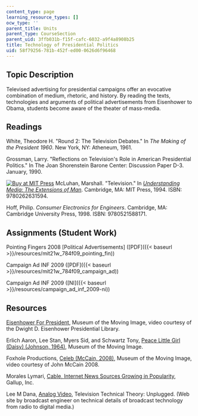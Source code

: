 ```yaml
---
content_type: page
learning_resource_types: []
ocw_type: ''
parent_title: Units
parent_type: CourseSection
parent_uid: 3ffb031b-f15f-cafc-6032-a9f4a8908b25
title: Technology of Presidential Politics
uid: 58f79256-781b-452f-ed00-0626d6f96468
---
```


Topic Description
-----------------

Televised advertising for presidential campaigns offer an evocative combination of medium, rhetoric, and history. By reading the texts, technologies and arguments of political advertisements from Eisenhower to Obama, students become aware of the theater of mass-media.

Readings
--------

White, Theodore H. "Round 2: The Television Debates." In _The Making of the President 1960_. New York, NY: Atheneum, 1961.

Grossman, Larry. "Reflections on Television's Role in American Presidential Politics." In The Joan Shorenstein Barone Center: Discussion Paper D-3. January, 1990.

[![Buy at MIT Press](/images/mp_logo.gif)](https://mitpress.mit.edu/9780262631594) McLuhan, Marshall. "Television." In [_Understanding Media: The Extensions of Man_](https://mitpress.mit.edu/9780262631594). Cambridge, MA: MIT Press, 1994. ISBN: 9780262631594.

Hoff, Philip. _Consumer Electronics for Engineers_. Cambridge, MA: Cambridge University Press, 1998. ISBN: 9780521588171.

Assignments (Student Work)
--------------------------

Pointing Fingers 2008 \[Political Advertisements\] ([PDF]({{< baseurl >}}/resources/mit21w_784f09_pointing_fin))

Campaign Ad INF 2009 ([PDF]({{< baseurl >}}/resources/mit21w_784f09_campaign_ad))

Campaign Ad INF 2009 ([NI]({{< baseurl >}}/resources/campaign_ad_inf_2009-ni))

Resources
---------

[Eisenhower For President](http://www.livingroomcandidate.org/commercials/1952/ike-for-president), Museum of the Moving Image, video courtesy of the Dwight D. Eisenhower Presidential Library.

Erlich Aaron, Lee Stan, Myers Sid, and Schwartz Tony, [Peace Little Girl (Daisy) (Johnson, 1964)](http://www.livingroomcandidate.org/commercials/1964/peace-little-girl-daisy), Museum of the Moving Image.

Foxhole Productions, [Celeb (McCain, 2008)](http://www.livingroomcandidate.org/commercials/2008/celeb), Museum of the Moving Image, video courtesy of John McCain 2008.

Morales Lymari, [Cable, Internet News Sources Growing in Popularity](http://www.gallup.com/poll/113314/cable-internet-news-sources-growing-popularity.aspx), Gallup, Inc.

Lee M Dana, [Analog Video](http://www.danalee.ca/ttt/analog_video.htm), Television Technical Theory: Unplugged. (Web site by broadcast engineer on technical details of broadcast technology from radio to digital media.)